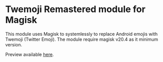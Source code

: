 # Twemoji Remastered module for Magisk

This module uses Magisk to systemlessly to replace Android emojis with Twemoji (Twitter Emoji).
The module require magisk v20.4 as it minimum version.

Preview available [here](https://emojipedia.org/twitter/).